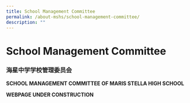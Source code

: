 ```yaml
---
title: School Management Committee
permalink: /about-mshs/school-management-committee/
description: ""
---
```

# School Management Committee

### 海星中学学校管理委员会

**SCHOOL MANAGEMENT COMMITTEE OF MARIS STELLA HIGH SCHOOL**


**WEBPAGE UNDER CONSTRUCTION**